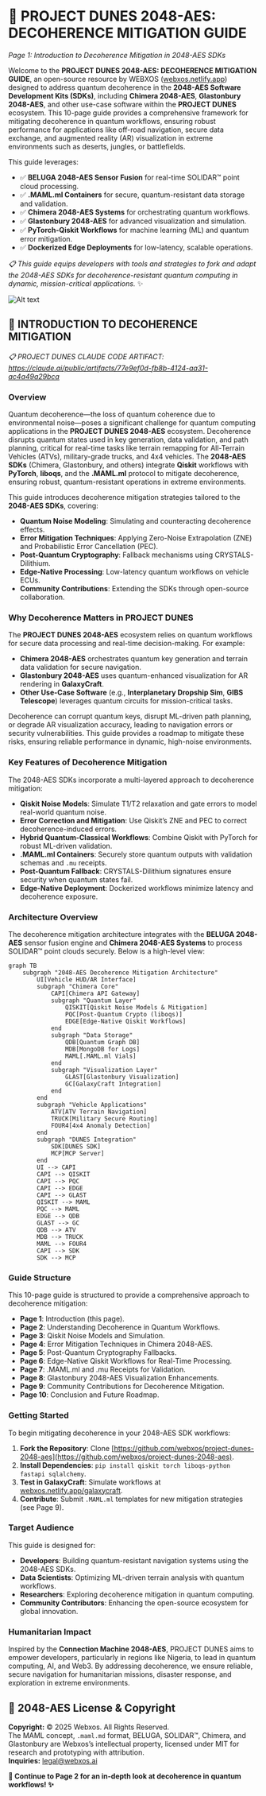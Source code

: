 # 🐪 PROJECT DUNES 2048-AES: DECOHERENCE MITIGATION GUIDE  
*Page 1: Introduction to Decoherence Mitigation in 2048-AES SDKs*  

Welcome to the **PROJECT DUNES 2048-AES: DECOHERENCE MITIGATION GUIDE**, an open-source resource by WEBXOS ([webxos.netlify.app](https://webxos.netlify.app)) designed to address quantum decoherence in the **2048-AES Software Development Kits (SDKs)**, including **Chimera 2048-AES**, **Glastonbury 2048-AES**, and other use-case software within the **PROJECT DUNES** ecosystem. This 10-page guide provides a comprehensive framework for mitigating decoherence in quantum workflows, ensuring robust performance for applications like off-road navigation, secure data exchange, and augmented reality (AR) visualization in extreme environments such as deserts, jungles, or battlefields.  

This guide leverages:  
- ✅ **BELUGA 2048-AES Sensor Fusion** for real-time SOLIDAR™ point cloud processing.  
- ✅ **.MAML.ml Containers** for secure, quantum-resistant data storage and validation.  
- ✅ **Chimera 2048-AES Systems** for orchestrating quantum workflows.  
- ✅ **Glastonbury 2048-AES** for advanced visualization and simulation.  
- ✅ **PyTorch-Qiskit Workflows** for machine learning (ML) and quantum error mitigation.  
- ✅ **Dockerized Edge Deployments** for low-latency, scalable operations.  

*📋 This guide equips developers with tools and strategies to fork and adapt the 2048-AES SDKs for decoherence-resistant quantum computing in dynamic, mission-critical applications.* ✨  

![Alt text](./dunes-decoherence.jpeg)  

## 🐪 INTRODUCTION TO DECOHERENCE MITIGATION  

*📋 PROJECT DUNES CLAUDE CODE ARTIFACT: https://claude.ai/public/artifacts/77e9ef0d-fb8b-4124-aa31-ac4a49a29bca*  

### Overview  
Quantum decoherence—the loss of quantum coherence due to environmental noise—poses a significant challenge for quantum computing applications in the **PROJECT DUNES 2048-AES** ecosystem. Decoherence disrupts quantum states used in key generation, data validation, and path planning, critical for real-time tasks like terrain remapping for All-Terrain Vehicles (ATVs), military-grade trucks, and 4x4 vehicles. The **2048-AES SDKs** (Chimera, Glastonbury, and others) integrate **Qiskit** workflows with **PyTorch**, **liboqs**, and the **.MAML.ml** protocol to mitigate decoherence, ensuring robust, quantum-resistant operations in extreme environments.  

This guide introduces decoherence mitigation strategies tailored to the **2048-AES SDKs**, covering:  
- **Quantum Noise Modeling**: Simulating and counteracting decoherence effects.  
- **Error Mitigation Techniques**: Applying Zero-Noise Extrapolation (ZNE) and Probabilistic Error Cancellation (PEC).  
- **Post-Quantum Cryptography**: Fallback mechanisms using CRYSTALS-Dilithium.  
- **Edge-Native Processing**: Low-latency quantum workflows on vehicle ECUs.  
- **Community Contributions**: Extending the SDKs through open-source collaboration.  

### Why Decoherence Matters in PROJECT DUNES  
The **PROJECT DUNES 2048-AES** ecosystem relies on quantum workflows for secure data processing and real-time decision-making. For example:  
- **Chimera 2048-AES** orchestrates quantum key generation and terrain data validation for secure navigation.  
- **Glastonbury 2048-AES** uses quantum-enhanced visualization for AR rendering in **GalaxyCraft**.  
- **Other Use-Case Software** (e.g., **Interplanetary Dropship Sim**, **GIBS Telescope**) leverages quantum circuits for mission-critical tasks.  

Decoherence can corrupt quantum keys, disrupt ML-driven path planning, or degrade AR visualization accuracy, leading to navigation errors or security vulnerabilities. This guide provides a roadmap to mitigate these risks, ensuring reliable performance in dynamic, high-noise environments.  

### Key Features of Decoherence Mitigation  
The 2048-AES SDKs incorporate a multi-layered approach to decoherence mitigation:  
- **Qiskit Noise Models**: Simulate T1/T2 relaxation and gate errors to model real-world quantum noise.  
- **Error Correction and Mitigation**: Use Qiskit’s ZNE and PEC to correct decoherence-induced errors.  
- **Hybrid Quantum-Classical Workflows**: Combine Qiskit with PyTorch for robust ML-driven validation.  
- **.MAML.ml Containers**: Securely store quantum outputs with validation schemas and `.mu` receipts.  
- **Post-Quantum Fallback**: CRYSTALS-Dilithium signatures ensure security when quantum states fail.  
- **Edge-Native Deployment**: Dockerized workflows minimize latency and decoherence exposure.  

### Architecture Overview  
The decoherence mitigation architecture integrates with the **BELUGA 2048-AES** sensor fusion engine and **Chimera 2048-AES Systems** to process SOLIDAR™ point clouds securely. Below is a high-level view:  

```mermaid  
graph TB  
    subgraph "2048-AES Decoherence Mitigation Architecture"  
        UI[Vehicle HUD/AR Interface]  
        subgraph "Chimera Core"  
            CAPI[Chimera API Gateway]  
            subgraph "Quantum Layer"  
                QISKIT[Qiskit Noise Models & Mitigation]  
                PQC[Post-Quantum Crypto (liboqs)]  
                EDGE[Edge-Native Qiskit Workflows]  
            end  
            subgraph "Data Storage"  
                QDB[Quantum Graph DB]  
                MDB[MongoDB for Logs]  
                MAML[.MAML.ml Vials]  
            end  
            subgraph "Visualization Layer"  
                GLAST[Glastonbury Visualization]  
                GC[GalaxyCraft Integration]  
            end  
        end  
        subgraph "Vehicle Applications"  
            ATV[ATV Terrain Navigation]  
            TRUCK[Military Secure Routing]  
            FOUR4[4x4 Anomaly Detection]  
        end  
        subgraph "DUNES Integration"  
            SDK[DUNES SDK]  
            MCP[MCP Server]  
        end  
        UI --> CAPI  
        CAPI --> QISKIT  
        CAPI --> PQC  
        CAPI --> EDGE  
        CAPI --> GLAST  
        QISKIT --> MAML  
        PQC --> MAML  
        EDGE --> QDB  
        GLAST --> GC  
        QDB --> ATV  
        MDB --> TRUCK  
        MAML --> FOUR4  
        CAPI --> SDK  
        SDK --> MCP  
```  

### Guide Structure  
This 10-page guide is structured to provide a comprehensive approach to decoherence mitigation:  
- **Page 1**: Introduction (this page).  
- **Page 2**: Understanding Decoherence in Quantum Workflows.  
- **Page 3**: Qiskit Noise Models and Simulation.  
- **Page 4**: Error Mitigation Techniques in Chimera 2048-AES.  
- **Page 5**: Post-Quantum Cryptography Fallbacks.  
- **Page 6**: Edge-Native Qiskit Workflows for Real-Time Processing.  
- **Page 7**: .MAML.ml and .mu Receipts for Validation.  
- **Page 8**: Glastonbury 2048-AES Visualization Enhancements.  
- **Page 9**: Community Contributions for Decoherence Mitigation.  
- **Page 10**: Conclusion and Future Roadmap.  

### Getting Started  
To begin mitigating decoherence in your 2048-AES SDK workflows:  
1. **Fork the Repository**: Clone [https://github.com/webxos/project-dunes-2048-aes](https://github.com/webxos/project-dunes-2048-aes).  
2. **Install Dependencies**: `pip install qiskit torch liboqs-python fastapi sqlalchemy`.  
3. **Test in GalaxyCraft**: Simulate workflows at [webxos.netlify.app/galaxycraft](https://webxos.netlify.app/galaxycraft).  
4. **Contribute**: Submit `.MAML.ml` templates for new mitigation strategies (see Page 9).  

### Target Audience  
This guide is designed for:  
- **Developers**: Building quantum-resistant navigation systems using the 2048-AES SDKs.  
- **Data Scientists**: Optimizing ML-driven terrain analysis with quantum workflows.  
- **Researchers**: Exploring decoherence mitigation in quantum computing.  
- **Community Contributors**: Enhancing the open-source ecosystem for global innovation.  

### Humanitarian Impact  
Inspired by the **Connection Machine 2048-AES**, PROJECT DUNES aims to empower developers, particularly in regions like Nigeria, to lead in quantum computing, AI, and Web3. By addressing decoherence, we ensure reliable, secure navigation for humanitarian missions, disaster response, and exploration in extreme environments.  

## 📜 2048-AES License & Copyright  
**Copyright:** © 2025 Webxos. All Rights Reserved.  
The MAML concept, `.maml.md` format, BELUGA, SOLIDAR™, Chimera, and Glastonbury are Webxos’s intellectual property, licensed under MIT for research and prototyping with attribution.  
**Inquiries:** legal@webxos.ai  

**🐪 Continue to Page 2 for an in-depth look at decoherence in quantum workflows! ✨**
